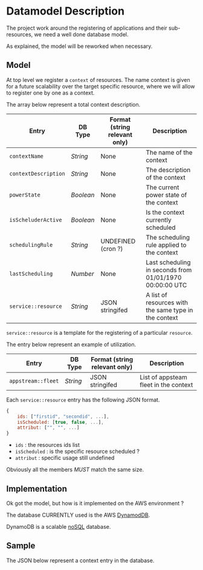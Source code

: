 # Datamodel Description

The project work around the registering of applications and their sub-resources, we need a well done database model.

As explained, the model will be reworked when necessary.

## Model

At top level we register a `context` of resources. The name context is given for a future scalability over the target specific resource, where we will allow to register one by one as a context.

The array below represent a total context description.

| Entry                    | DB Type             | Format (string relevant only)    | Description                                                     |
|--------------------------|---------------------|----------------------------------|-----------------------------------------------------------------|
| `contextName`            | _String_            | None                             | The name of the context                                         |
| `contextDescription`     | _String_            | None                             | The description of the context                                  |
| `powerState`             | _Boolean_           | None                             | The current power state of the context                          |
| `isScheluderActive`      | _Boolean_           | None                             | Is the context currently scheduled                              |
| `schedulingRule`         | _String_            | UNDEFINED  (cron ?)              | The scheduling rule applied to the context                      |
| `lastScheduling`         | _Number_            | None                             | Last scheduling in seconds from  01/01/1970 00:00:00 UTC        |
| `service::resource`      | _String_            | JSON stringifed                  | A list of resources with the same type in the context           |

`service::resource` is a template for the registering of a particular `resource`.

The entry below represent an example of utilization.

| Entry                    | DB Type             | Format (string relevant only)    | Description                                                  |
|--------------------------|---------------------|----------------------------------|--------------------------------------------------------------|
| `appstream::fleet`       | _String_            | JSON stringifed                  | List of appsteam fleet in the context                        |

Each `service::resource` entry has the following JSON format.

```javascript
{
    ids: ["firstid", "secondid", ...],
    isScheduled: [true, false, ...],
    attribut: ["", "", ...]
}
```

  * `ids` : the resources ids list
  * `isScheduled` : is the specific resource scheduled ?
  * `attribut` :  specific usage still undefined

Obviously all the members *MUST* match the same size.

## Implementation

Ok got the model, but how is it implemented on the AWS environment ?

The database CURRENTLY used is the AWS [DynamodDB](https://docs.aws.amazon.com/amazondynamodb/latest/developerguide/Introduction.html).

DynamoDB is a scalable [noSQL](https://en.wikipedia.org/wiki/NoSQL) database.

## Sample

The JSON below represent a context entry in the database.